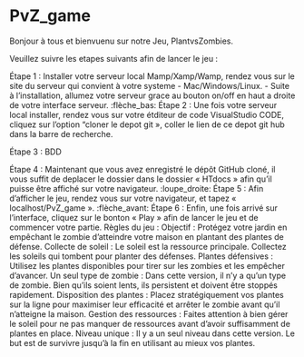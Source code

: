 # PvZ_game

Bonjour à tous et bienvuenu sur notre Jeu, PlantvsZombies.

Veuillez suivre les etapes suivants afin de lancer le jeu :

Étape 1 : Installer votre serveur local Mamp/Xamp/Wamp, rendez vous sur le site du serveur qui convient à votre systeme - Mac/Windows/Linux. - Suite à l’installation, allumez votre serveur grace au bouton on/off en haut a droite de votre interface serveur.
:flèche_bas: Étape 2 : Une fois votre serveur local installer, rendez vous sur votre étditeur de code VisualStudio CODE, cliquez sur l’option “cloner le depot git », coller le lien de ce depot git hub dans la barre de recherche.
 
Étape 3 : BDD

Étape 4 : Maintenant que vous avez enregistré le dépôt GitHub cloné, il vous suffit de deplacer le dossier dans le dossier « HTdocs » afin qu’il puisse être affiché sur votre navigateur.
:loupe_droite: Étape 5 : Afin d’afficher le jeu, rendez vous sur votre navigateur, et tapez « localhost/PvZ_game ».
:flèche_avant: Étape 6 : Enfin, une fois arrivé sur l’interface, cliquez sur le bonton « Play » afin de lancer le jeu et de commencer votre partie.
Règles du jeu :
Objectif : Protégez votre jardin en empêchant le zombie d’atteindre votre maison en plantant des plantes de défense.
Collecte de soleil : Le soleil est la ressource principale. Collectez les soleils qui tombent pour planter des défenses.
Plantes défensives : Utilisez les plantes disponibles pour tirer sur les zombies et les empêcher d’avancer.
Un seul type de zombie : Dans cette version, il n’y a qu’un type de zombie. Bien qu’ils soient lents, ils persistent et doivent être stoppés rapidement.
Disposition des plantes : Placez stratégiquement vos plantes sur la ligne pour maximiser leur efficacité et arrêter le zombie avant qu’il n’atteigne la maison.
Gestion des ressources : Faites attention à bien gérer le soleil pour ne pas manquer de ressources avant d’avoir suffisamment de plantes en place.
Niveau unique : Il y a un seul niveau dans cette version. Le but est de survivre jusqu’à la fin en utilisant au mieux vos plantes.
